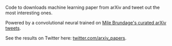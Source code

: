Code to downloads machine learning paper from arXiv and tweet out the most interesting ones.

Powered by a convolutional neural trained on [Mile Brundage's curated arXiv tweets](https://twitter.com/Miles_Brundage).

See the results on Twitter here: [twitter.com/arxiv_papers](https://twitter.com/arxiv_papers).



